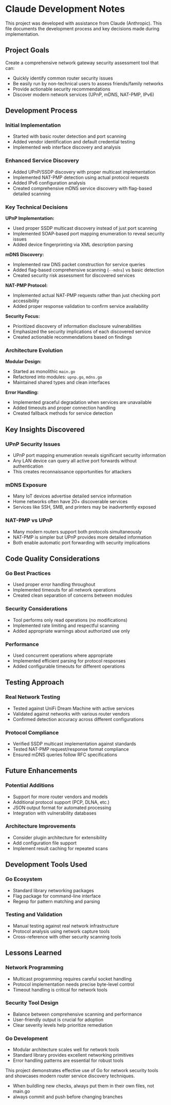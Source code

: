 # Claude Development Notes

This project was developed with assistance from Claude (Anthropic). This file documents the development process and key decisions made during implementation.

## Project Goals

Create a comprehensive network gateway security assessment tool that can:
- Quickly identify common router security issues
- Be easily run by non-technical users to assess friends/family networks
- Provide actionable security recommendations
- Discover modern network services (UPnP, mDNS, NAT-PMP, IPv6)

## Development Process

### Initial Implementation
- Started with basic router detection and port scanning
- Added vendor identification and default credential testing
- Implemented web interface discovery and analysis

### Enhanced Service Discovery
- Added UPnP/SSDP discovery with proper multicast implementation
- Implemented NAT-PMP detection using actual protocol requests
- Added IPv6 configuration analysis
- Created comprehensive mDNS service discovery with flag-based detailed scanning

### Key Technical Decisions

**UPnP Implementation:**
- Used proper SSDP multicast discovery instead of just port scanning
- Implemented SOAP-based port mapping enumeration to reveal security issues
- Added device fingerprinting via XML description parsing

**mDNS Discovery:**
- Implemented raw DNS packet construction for service queries
- Added flag-based comprehensive scanning (`--mdns`) vs basic detection
- Created security risk assessment for discovered services

**NAT-PMP Protocol:**
- Implemented actual NAT-PMP requests rather than just checking port accessibility
- Added proper response validation to confirm service availability

**Security Focus:**
- Prioritized discovery of information disclosure vulnerabilities
- Emphasized the security implications of each discovered service
- Created actionable recommendations based on findings

### Architecture Evolution

**Modular Design:**
- Started as monolithic `main.go`
- Refactored into modules: `upnp.go`, `mdns.go`
- Maintained shared types and clean interfaces

**Error Handling:**
- Implemented graceful degradation when services are unavailable
- Added timeouts and proper connection handling
- Created fallback methods for service detection

## Key Insights Discovered

### UPnP Security Issues
- UPnP port mapping enumeration reveals significant security information
- Any LAN device can query all active port forwards without authentication
- This creates reconnaissance opportunities for attackers

### mDNS Exposure
- Many IoT devices advertise detailed service information
- Home networks often have 20+ discoverable services
- Services like SSH, SMB, and printers may be inadvertently exposed

### NAT-PMP vs UPnP
- Many modern routers support both protocols simultaneously
- NAT-PMP is simpler but UPnP provides more detailed information
- Both enable automatic port forwarding with security implications

## Code Quality Considerations

### Go Best Practices
- Used proper error handling throughout
- Implemented timeouts for all network operations
- Created clean separation of concerns between modules

### Security Considerations
- Tool performs only read operations (no modifications)
- Implemented rate limiting and respectful scanning
- Added appropriate warnings about authorized use only

### Performance
- Used concurrent operations where appropriate
- Implemented efficient parsing for protocol responses
- Added configurable timeouts for different operations

## Testing Approach

### Real Network Testing
- Tested against UniFi Dream Machine with active services
- Validated against networks with various router vendors
- Confirmed detection accuracy across different configurations

### Protocol Compliance
- Verified SSDP multicast implementation against standards
- Tested NAT-PMP request/response format compliance
- Ensured mDNS queries follow RFC specifications

## Future Enhancements

### Potential Additions
- Support for more router vendors and models
- Additional protocol support (PCP, DLNA, etc.)
- JSON output format for automated processing
- Integration with vulnerability databases

### Architecture Improvements
- Consider plugin architecture for extensibility
- Add configuration file support
- Implement result caching for repeated scans

## Development Tools Used

### Go Ecosystem
- Standard library networking packages
- Flag package for command-line interface
- Regexp for pattern matching and parsing

### Testing and Validation
- Manual testing against real network infrastructure
- Protocol analysis using network capture tools
- Cross-reference with other security scanning tools

## Lessons Learned

### Network Programming
- Multicast programming requires careful socket handling
- Protocol implementation needs precise byte-level control
- Timeout handling is critical for network tools

### Security Tool Design
- Balance between comprehensive scanning and performance
- User-friendly output is crucial for adoption
- Clear severity levels help prioritize remediation

### Go Development
- Modular architecture scales well for network tools
- Standard library provides excellent networking primitives
- Error handling patterns are essential for robust tools

This project demonstrates effective use of Go for network security tools and showcases modern router service discovery techniques.
- When buildling new checks, always put them in their own files, not main.go
- always commit and push before changing branches